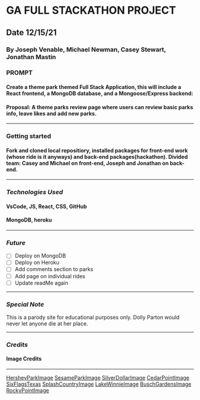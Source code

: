 # GA FULL STACKATHON PROJECT

## Date 12/15/21

### By Joseph Venable, Michael Newman, Casey Stewart, Jonathan Mastin

### PROMPT

#### Create a theme park themed Full Stack Application, this will include a React frontend, a MongoDB database, and a Mongoose/Express backend:

#### Proposal: A theme parks review page where users can review basic parks info, leave likes and add new parks.

---

### Getting started

#### Fork and cloned local repositiory, installed packages for front-end work (whose ride is it anyways) and back-end packages(hackathon). Divided team: Casey and Michael on front-end, Joseph and Jonathan on back-end.

---

### **_*Technologies Used*_**

#### VsCode, JS, React, CSS, GitHub

#### MongoDB, heroku

---

### **_Future_**

- [ ] Deploy on MongoDB
- [ ] Deploy on Heroku
- [ ] Add comments section to parks
- [ ] Add page on individual rides
- [ ] Update readMe again

---

### **_Special Note_**

This is a parody site for educational purposes only. Dolly Parton would never let anyone die at her place.

---

### **_Credits_**

#### Image Credits

---

[HersheyParkImage](https://www.abc27.com/news/local/hersheypark-remains-closed-through-thursday-to-reopen-friday/)
[SesameParkImage](https://beentheredonethatwithkids.com/2018/06/sesame-place-langhorne-pa.html/)
[SilverDollarImage](https://www.ky3.com/2021/03/12/silver-dollar-city-offering-ticket-discounts-through-new-partnership-with-arvest-bank/)
[CedarPointImage](https://nothingbutnostalgia.com/cedar-point-rides-of-the-past/cedar-point-entrance/)
[SixFlagsTexas](https://www.dallasnews.com/opinion/editorials/2017/08/23/how-six-flags-over-texas-overreacted-to-the-confederate-controversy/)
[SplashCountryImage](https://www.pigeonforgetnguide.com/things-to-do/dollywood-splash-country/)
[LakeWinnieImage](https://amusementtoday.com/2012/10/lake-winnepesaukah-announces-major-multi-million-waterpark-expansion-for-2013/)
[BuschGardensImage](https://www.bookbuses.com/blog/how-to-get-to-busch-gardens-williamsburg-from-dc-and-baltimore)
[RockyPointImage](https://seewesterly.com/rocky-point-in-the-20th-century-a-rhode-island-landmark-part-2/)
